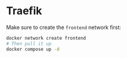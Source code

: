 # Traefik

Make sure to create the `frontend` network first:

```sh
docker network create frontend
# Then pull it up
docker compose up -d
```
